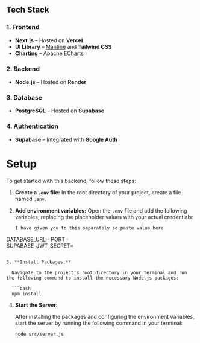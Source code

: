 ## **Tech Stack**

### **1. Frontend**

- **Next.js** – Hosted on **Vercel**
- **UI Library** – [Mantine](https://mantine.dev/) and **Tailwind CSS**
- **Charting** – [Apache ECharts](https://echarts.apache.org/)

### **2. Backend**

- **Node.js** – Hosted on **Render**

### **3. Database**

- **PostgreSQL** – Hosted on **Supabase**

### **4. Authentication**

- **Supabase** – Integrated with **Google Auth**

# Setup

To get started with this backend, follow these steps:

1.  **Create a `.env` file:** In the root directory of your project, create a file named `.env`.

2.  **Add environment variables:** Open the `.env` file and add the following variables, replacing the placeholder values with your actual credentials:

    ```
    I have given you to this separately so paste value here
    ```

DATABASE_URL=
PORT=  
 SUPABASE_JWT_SECRET=

````

3. **Install Packages:**

  Navigate to the project's root directory in your terminal and run the following command to install the necessary Node.js packages:

  ```bash
  npm install

````

4. **Start the Server:**

   After installing the packages and configuring the environment variables, start the server by running the following command in your terminal:

   ```bash
   node src/server.js
   ```
